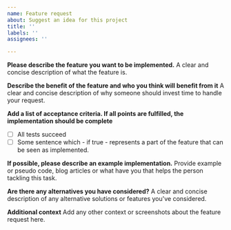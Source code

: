 ```yaml
---
name: Feature request
about: Suggest an idea for this project
title: ''
labels: ''
assignees: ''

---
```


**Please describe the feature you want to be implemented.**
A clear and concise description of what the feature is.

**Describe the benefit of the feature and who you think will benefit from it**
A clear and concise description of why someone should invest time to handle your request.

**Add a list of acceptance criteria. If all points are fulfilled, the implementation should be complete**
- [ ] All tests succeed
- [ ] Some sentence which - if true - represents a part of the feature that can be seen as implemented.

**If possible, please describe an example implementation.**
Provide example or pseudo code, blog articles or what have you that helps the person tackling this task.

**Are there any alternatives you have considered?**
A clear and concise description of any alternative solutions or features you've considered.

**Additional context**
Add any other context or screenshots about the feature request here.
